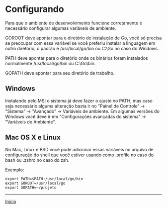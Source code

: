 # Configurando

Para que o ambiente de desenvolvimento funcione corretamente é necessário configurar algumas variáveis de ambiente.

GOROOT deve apontar para o diretório de instalação de Go, você só precisa se preocupar com essa variável se você preferiu instalar a linguagem em outro diretório, o padrão é /usr/local/go/bin ou C:\\Go no caso do Windows.

PATH deve apontar para o diretório onde os binários foram instalados normalmente /usr/local/go/bin ou C:\\Go\\bin.

GOPATH deve apontar para seu diretório de trabalho.

## Windows

Instalando pelo MSI o sistema já deve fazer o ajuste no PATH, mas caso seja necessário alguma alteração basta ir no "Painel de Controle" -> "Sistema" -> "Avançado" -> Variáveis de ambiente.
Em algumas versões do Windows você deve ir em "Configurações avançadas do sistema" ->  "Variáveis de Ambiente".

## Mac OS X e Linux

No Mac, Linux e BSD você pode adicionar essas variáveis no arquivo de configuração do shell que você estiver usando como .profile no caso do bash ou .zshrc no caso do zsh.

Exemplo:

```
export PATH=$PATH:/usr/local/go/bin
export GOROOT=/usr/local/go
export GOPATH=~/projeto
```

---
[Inicio](README.md)
